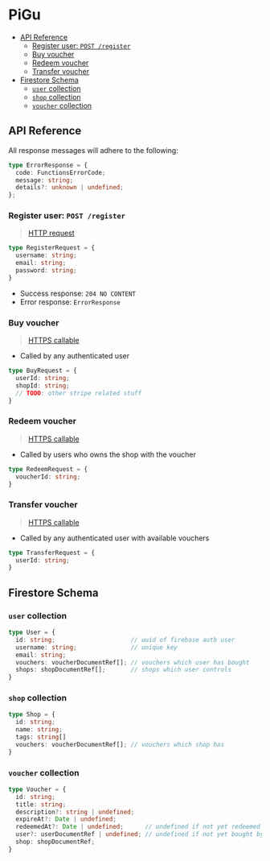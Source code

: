 <!-- omit in toc -->
# PiGu

- [API Reference](#api-reference)
  - [Register user: `POST /register`](#register-user-post-register)
  - [Buy voucher](#buy-voucher)
  - [Redeem voucher](#redeem-voucher)
  - [Transfer voucher](#transfer-voucher)
- [Firestore Schema](#firestore-schema)
  - [`user` collection](#user-collection)
  - [`shop` collection](#shop-collection)
  - [`voucher` collection](#voucher-collection)

## API Reference

All response messages will adhere to the following:

```ts
type ErrorResponse = {
  code: FunctionsErrorCode;
  message: string;
  details?: unknown | undefined;
};
```

### Register user: `POST /register`

> [HTTP request](https://firebase.google.com/docs/functions/http-events)

```ts
type RegisterRequest = {
  username: string;
  email: string;
  password: string;
}
```

- Success response: `204 NO CONTENT`
- Error response: `ErrorResponse`

### Buy voucher

> [HTTPS callable](https://firebase.google.com/docs/functions/callable)

- Called by any authenticated user

```ts
type BuyRequest = {
  userId: string;
  shopId: string;
  // TODO: other stripe related stuff
}
```

### Redeem voucher

> [HTTPS callable](https://firebase.google.com/docs/functions/callable)

- Called by users who owns the shop with the voucher

```ts
type RedeemRequest = {
  voucherId: string;
}
```

### Transfer voucher

> [HTTPS callable](https://firebase.google.com/docs/functions/callable)

- Called by any authenticated user with available vouchers

```ts
type TransferRequest = {
  userId: string;
}
```

## Firestore Schema

### `user` collection

```ts
type User = {
  id: string;                     // uuid of firebase auth user
  username: string;               // unique key
  email: string;
  vouchers: voucherDocumentRef[]; // vouchers which user has bought
  shops: shopDocumentRef[];       // shops which user controls
}
```

### `shop` collection

```ts
type Shop = {
  id: string;
  name: string;
  tags: string[]
  vouchers: voucherDocumentRef[]; // vouchers which shop has
}
```

### `voucher` collection

```ts
type Voucher = {
  id: string;
  title: string;
  description?: string | undefined;
  expireAt?: Date | undefined;
  redeemedAt?: Date | undefined;      // undefined if not yet redeemed
  user?: userDocumentRef | undefined; // undefined if not yet bought by any user
  shop: shopDocumentRef;
}
```
